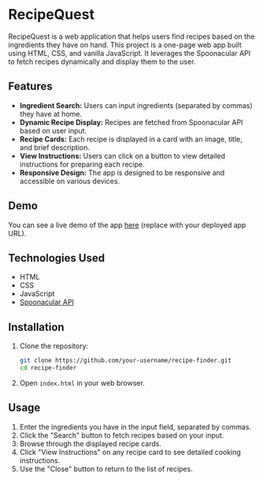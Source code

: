 # RecipeQuest

RecipeQuest is a web application that helps users find recipes based on the ingredients they have on hand. This project is a one-page web app built using HTML, CSS, and vanilla JavaScript. It leverages the Spoonacular API to fetch recipes dynamically and display them to the user.

## Features

- **Ingredient Search:** Users can input ingredients (separated by commas) they have at home.
- **Dynamic Recipe Display:** Recipes are fetched from Spoonacular API based on user input.
- **Recipe Cards:** Each recipe is displayed in a card with an image, title, and brief description.
- **View Instructions:** Users can click on a button to view detailed instructions for preparing each recipe.
- **Responsive Design:** The app is designed to be responsive and accessible on various devices.

## Demo

You can see a live demo of the app [here](https://recipequest.netlify.app/) (replace with your deployed app URL).

## Technologies Used

- HTML
- CSS
- JavaScript
- [Spoonacular API](https://spoonacular.com/food-api)

## Installation

1. Clone the repository:

   ```bash
   git clone https://github.com/your-username/recipe-finder.git
   cd recipe-finder

   ```

2. Open `index.html` in your web browser.

## Usage

1. Enter the ingredients you have in the input field, separated by commas.
2. Click the "Search" button to fetch recipes based on your input.
3. Browse through the displayed recipe cards.
4. Click "View Instructions" on any recipe card to see detailed cooking instructions.
5. Use the "Close" button to return to the list of recipes.
